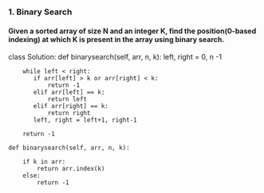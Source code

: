 ### 1. Binary Search
#### Given a sorted array of size N and an integer K, find the position(0-based indexing) at which K is present in the array using binary search.


class Solution:	
	def binarysearch(self, arr, n, k):
	    left, right = 0, n -1
	    
	    while left < right:
	       if arr[left] > k or arr[right] < k:
	           return -1
	       elif arr[left] == k:
	           return left
	       elif arr[right] == k:
	           return right
	       left, right = left+1, right-1

        return -1
	    
	def binarysearch(self, arr, n, k):	

 		if k in arr:
 		    return arr.index(k)
		else:
        	return -1
